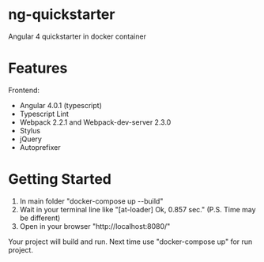 # ng-quickstarter
Angular 4 quickstarter in docker container

# Features

Frontend:
* Angular 4.0.1 (typescript)
* Typescript Lint
* Webpack 2.2.1 and Webpack-dev-server 2.3.0
* Stylus
* jQuery
* Autoprefixer

# Getting Started

1. In main folder "docker-compose up --build"
2. Wait in your terminal line like "[at-loader] Ok, 0.857 sec." (P.S. Time may be different)
3. Open in your browser "http://localhost:8080/"

Your project will build and run.
Next time use "docker-compose up" for run project.
